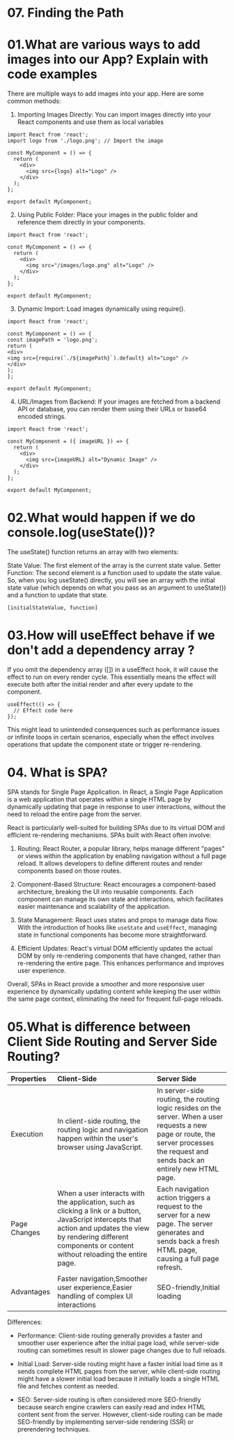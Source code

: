 # 07. Finding the Path

# 01.What are various ways to add images into our App? Explain with code examples

There are multiple ways to add images into your app. Here are some common methods:

1. Importing Images Directly:
   You can import images directly into your React components and use them as local variables

```
import React from 'react';
import logo from './logo.png'; // Import the image

const MyComponent = () => {
  return (
    <div>
      <img src={logo} alt="Logo" />
    </div>
  );
};

export default MyComponent;
```

2. Using Public Folder:
   Place your images in the public folder and reference them directly in your components.

```
import React from 'react';

const MyComponent = () => {
  return (
    <div>
      <img src="/images/logo.png" alt="Logo" />
    </div>
  );
};

export default MyComponent;
```

3. Dynamic Import:
   Load images dynamically using require().

```
import React from 'react';

const MyComponent = () => {
const imagePath = 'logo.png';
return (
<div>
<img src={require(`./${imagePath}`).default} alt="Logo" />
</div>
);
};

export default MyComponent;
```

4. URL/Images from Backend:
   If your images are fetched from a backend API or database, you can render them using their URLs or base64 encoded strings.

```
import React from 'react';

const MyComponent = ({ imageURL }) => {
  return (
    <div>
      <img src={imageURL} alt="Dynamic Image" />
    </div>
  );
};

export default MyComponent;

```

# 02.What would happen if we do console.log(useState())?

The useState() function returns an array with two elements:

State Value: The first element of the array is the current state value.
Setter Function: The second element is a function used to update the state value.
So, when you log useState() directly, you will see an array with the initial state value (which depends on what you pass as an argument to useState()) and a function to update that state.

```
[initialStateValue, function]
```

# 03.How will useEffect behave if we don't add a dependency array ?

If you omit the dependency array ([]) in a useEffect hook, it will cause the effect to run on every render cycle. This essentially means the effect will execute both after the initial render and after every update to the component.

```
useEffect(() => {
  // Effect code here
});
```

This might lead to unintended consequences such as performance issues or infinite loops in certain scenarios, especially when the effect involves operations that update the component state or trigger re-rendering.

# 04. What is SPA?

SPA stands for Single Page Application. In React, a Single Page Application is a web application that operates within a single HTML page by dynamically updating that page in response to user interactions, without the need to reload the entire page from the server.

React is particularly well-suited for building SPAs due to its virtual DOM and efficient re-rendering mechanisms. SPAs built with React often involve:

1. Routing: React Router, a popular library, helps manage different "pages" or views within the application by enabling navigation without a full page reload. It allows developers to define different routes and render components based on those routes.

2. Component-Based Structure: React encourages a component-based architecture, breaking the UI into reusable components. Each component can manage its own state and interactions, which facilitates easier maintenance and scalability of the application.

3. State Management: React uses states and props to manage data flow. With the introduction of hooks like `useState` and `useEffect`, managing state in functional components has become more straightforward.

4. Efficient Updates: React's virtual DOM efficiently updates the actual DOM by only re-rendering components that have changed, rather than re-rendering the entire page. This enhances performance and improves user experience.

Overall, SPAs in React provide a smoother and more responsive user experience by dynamically updating content while keeping the user within the same page context, eliminating the need for frequent full-page reloads.

# 05.What is difference between Client Side Routing and Server Side Routing?

| Properties   | Client-Side                                                                                                                                                                                                             | Server Side                                                                                                                                                                           |
| :----------- | :---------------------------------------------------------------------------------------------------------------------------------------------------------------------------------------------------------------------- | :------------------------------------------------------------------------------------------------------------------------------------------------------------------------------------ |
| Execution    | In client-side routing, the routing logic and navigation happen within the user's browser using JavaScript.                                                                                                             | In server-side routing, the routing logic resides on the server. When a user requests a new page or route, the server processes the request and sends back an entirely new HTML page. |
| Page Changes | When a user interacts with the application, such as clicking a link or a button, JavaScript intercepts that action and updates the view by rendering different components or content without reloading the entire page. | Each navigation action triggers a request to the server for a new page. The server generates and sends back a fresh HTML page, causing a full page refresh.                           |
| Advantages   | Faster navigation,Smoother user experience,Easier handling of complex UI interactions                                                                                                                                   | SEO-friendly,Initial loading                                                                                                                                                          |

Differences:

- Performance: Client-side routing generally provides a faster and smoother user experience after the initial page load, while server-side routing can sometimes result in slower page changes due to full reloads.

- Initial Load: Server-side routing might have a faster initial load time as it sends complete HTML pages from the server, while client-side routing might have a slower initial load because it initially loads a single HTML file and fetches content as needed.

- SEO: Server-side routing is often considered more SEO-friendly because search engine crawlers can easily read and index HTML content sent from the server. However, client-side routing can be made SEO-friendly by implementing server-side rendering (SSR) or prerendering techniques.
